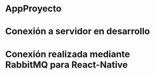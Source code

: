 # AppProyecto
# Conexión a servidor en desarrollo
# Conexión realizada mediante RabbitMQ para React-Native 
